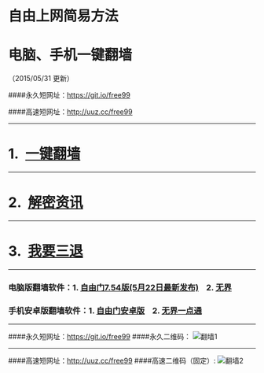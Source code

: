 # 自由上网简易方法
# 电脑、手机一键翻墙
（2015/05/31 更新）

####永久短网址：https://git.io/free99

####高速短网址：http://uuz.cc/free99

***

#  1.&nbsp;&nbsp;<a href="https://d2vfinceh4mqf8.cloudfront.net" target="_blank">一键翻墙</a>

***

#  2.&nbsp;&nbsp;<a href="https://d2vfinceh4mqf8.cloudfront.net/zhen99.php" target="_blank">解密资讯</a>

***

#  3.&nbsp;&nbsp;<a href="https://d2vfinceh4mqf8.cloudfront.net/zs.php/url/d3pgxtks1xukvo.cloudfront.net/8" target="_blank">我要三退</a>

***

### 电脑版翻墙软件：1. <a href="https://d2vfinceh4mqf8.cloudfront.net/fga01.php?fid=fg754p.zip" target="_blank">自由门7.54版(5月22日最新发布)</a>&nbsp;&nbsp;&nbsp;&nbsp;2. <a href="https://d2vfinceh4mqf8.cloudfront.net/fga01.php?fid=u1405.zip" target="_blank">无界</a>

### 手机安卓版翻墙软件：1. <a href="https://d2vfinceh4mqf8.cloudfront.net/fga01.php?fid=fgma32.apk" target="_blank">自由门安卓版</a>&nbsp;&nbsp;&nbsp;&nbsp;2. <a href="https://d2vfinceh4mqf8.cloudfront.net/fga01.php?fid=um3.1.apk" target="_blank">无界一点通</a>

***

####永久短网址：https://git.io/free99
####永久二维码：
![翻墙1](https://d2vfinceh4mqf8.cloudfront.net/pic/yjfq0.png)

***

####高速短网址：http://uuz.cc/free99
####高速二维码（固定）:
![翻墙2](https://d2vfinceh4mqf8.cloudfront.net/pic/yjfq1.png)
